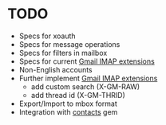 # TODO

* Specs for xoauth
* Specs for message operations
* Specs for filters in mailbox
* Specs for current [Gmail IMAP extensions](http://code.google.com/apis/gmail/imap/)
* Non-English accounts
* Further implement [Gmail IMAP extensions](http://code.google.com/apis/gmail/imap/)
  * add custom search (X-GM-RAW)
  * add thread id (X-GM-THRID)
* Export/Import to mbox format
* Integration with [contacts](http://rubygems.org/gems/contacts) gem

